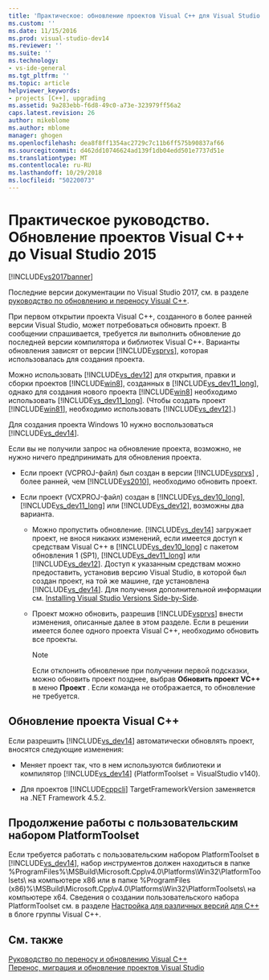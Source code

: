 ```yaml
---
title: 'Практическое: обновление проектов Visual C++ для Visual Studio 2015 | Документация Майкрософт'
ms.custom: ''
ms.date: 11/15/2016
ms.prod: visual-studio-dev14
ms.reviewer: ''
ms.suite: ''
ms.technology:
- vs-ide-general
ms.tgt_pltfrm: ''
ms.topic: article
helpviewer_keywords:
- projects [C++], upgrading
ms.assetid: 9a283ebb-f6d8-49c0-a73e-323979ff56a2
caps.latest.revision: 26
author: mikeblome
ms.author: mblome
manager: ghogen
ms.openlocfilehash: dea8f8ff1354ac2729c7c11b6ff575b90837af66
ms.sourcegitcommit: d462dd10746624ad139f1db04edd501e7737d51e
ms.translationtype: MT
ms.contentlocale: ru-RU
ms.lasthandoff: 10/29/2018
ms.locfileid: "50220073"
---
```

# <a name="how-to-upgrade-visual-c-projects-to-visual-studio-2015"></a>Практическое руководство. Обновление проектов Visual C++ до Visual Studio 2015
[!INCLUDE[vs2017banner](../includes/vs2017banner.md)]

Последние версии документации по Visual Studio 2017, см. в разделе [руководство по обновлению и переносу Visual C++](https://docs.microsoft.com/cpp/porting/visual-cpp-porting-and-upgrading-guide).

При первом открытии проекта Visual C++, созданного в более ранней версии Visual Studio, может потребоваться обновить проект. В сообщении спрашивается, требуется ли выполнить обновление до последней версии компилятора и библиотек Visual C++. Варианты обновления зависят от версии [!INCLUDE[vsprvs](../includes/vsprvs-md.md)], которая использовалась для создания проекта.  
  
 Можно использовать [!INCLUDE[vs_dev12](../includes/vs-dev12-md.md)] для открытия, правки и сборки проектов [!INCLUDE[win8](../includes/win8-md.md)], созданных в [!INCLUDE[vs_dev11_long](../includes/vs-dev11-long-md.md)], однако для создания нового проекта [!INCLUDE[win8](../includes/win8-md.md)] необходимо использовать [!INCLUDE[vs_dev11_long](../includes/vs-dev11-long-md.md)]. (Чтобы создать проект [!INCLUDE[win81](../includes/win81-md.md)], необходимо использовать [!INCLUDE[vs_dev12](../includes/vs-dev12-md.md)].)  
  
 Для создания проекта Windows 10 нужно воспользоваться [!INCLUDE[vs_dev14](../includes/vs-dev14-md.md)].  
  
 Если вы не получили запрос на обновление проекта, возможно, не нужно ничего предпринимать для обновления проекта.  
  
-   Если проект (VCPROJ-файл) был создан в версии [!INCLUDE[vsprvs](../includes/vsprvs-md.md)] , более ранней, чем [!INCLUDE[vs2010](../includes/vs2010-md.md)], необходимо обновить проект.  
  
-   Если проект (VCXPROJ-файл) создан в [!INCLUDE[vs_dev10_long](../includes/vs-dev10-long-md.md)], [!INCLUDE[vs_dev11_long](../includes/vs-dev11-long-md.md)] или [!INCLUDE[vs_dev12](../includes/vs-dev12-md.md)], возможны два варианта.  
  
    -   Можно пропустить обновление. [!INCLUDE[vs_dev14](../includes/vs-dev14-md.md)] загружает проект, не внося никаких изменений, если имеется доступ к средствам Visual C++ в [!INCLUDE[vs_dev10_long](../includes/vs-dev10-long-md.md)] с пакетом обновления 1 (SP1), [!INCLUDE[vs_dev11_long](../includes/vs-dev11-long-md.md)] или [!INCLUDE[vs_dev12](../includes/vs-dev12-md.md)]. Доступ к указанным средствам можно предоставить, установив версию Visual Studio, в которой был создан проект, на той же машине, где установлена [!INCLUDE[vs_dev14](../includes/vs-dev14-md.md)]. Для получения дополнительной информации см. [Installing Visual Studio Versions Side-by-Side](../install/install-visual-studio-versions-side-by-side.md).  
  
    -   Проект можно обновить, разрешив [!INCLUDE[vsprvs](../includes/vsprvs-md.md)] внести изменения, описанные далее в этом разделе. Если в решении имеется более одного проекта Visual C++, необходимо обновить все проекты.  
  
        > [!NOTE]
        >  Если отклонить обновление при получении первой подсказки, можно обновить проект позднее, выбрав **Обновить проект VC++** в меню **Проект** . Если команда не отображается, то обновление не требуется.  
  
## <a name="upgrading-a-visual-c-project"></a>Обновление проекта Visual C++  
 Если разрешить [!INCLUDE[vs_dev14](../includes/vs-dev14-md.md)] автоматически обновлять проект, вносятся следующие изменения:  
  
-   Меняет проект так, что в нем используются библиотеки и компилятор [!INCLUDE[vs_dev14](../includes/vs-dev14-md.md)] (PlatformToolset = VisualStudio v140).  
  
-   Для проектов [!INCLUDE[cppcli](../includes/cppcli-md.md)] TargetFrameworkVersion заменяется на .NET Framework 4.5.2.  
  
## <a name="continuing-to-work-with-a-custom-platformtoolset"></a>Продолжение работы с пользовательским набором PlatformToolset  
 Если требуется работать с пользовательским набором PlatformToolset в [!INCLUDE[vs_dev14](../includes/vs-dev14-md.md)], набор инструментов должен находиться в папке %ProgramFiles%\MSBuild\Microsoft.Cpp\v4.0\Platforms\Win32\PlatformToolsets\ на компьютере x86 или в папке %ProgramFiles (x86)%\MSBuild\Microsoft.Cpp\v4.0\Platforms\Win32\PlatformToolsets\ на компьютере x64. Сведения о создании пользовательского набора PlatformToolset см. в разделе [Настройка для различных версий для C++](http://go.microsoft.com/fwlink/?LinkId=248587) в блоге группы Visual C++.  
  
## <a name="see-also"></a>См. также  
 [Руководство по переносу и обновлению Visual C++](http://msdn.microsoft.com/library/f5fbcc3d-aa72-41a6-ad9a-a706af2166fb)   
 [Перенос, миграция и обновление проектов Visual Studio](../porting/porting-migrating-and-upgrading-visual-studio-projects.md)

